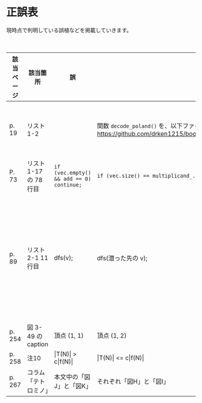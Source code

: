 # 正誤表

現時点で判明している誤植などを掲載していきます。

　

| 該当ページ | 該当箇所                      | 誤                                              | 正                                                           | 備考                                                         | 対応       |
| ---------- | ----------------------------- | ----------------------------------------------- | ------------------------------------------------------------ | ------------------------------------------------------------ | ---------- |
| p. 19    | リスト 1-2        |                          | 関数 `decode_poland()` を、以下ファイルのように変更します。https://github.com/drken1215/book_puzzle_algorithm/blob/master/solvers/chap1_brute_force/1_1_ten_puzzle_solver.cpp | 引き算を表す演算子「－」の後側にもカッコが必要でした。 |  |
| P. 73    | リスト 1-17 の 78 行目 | `if (vec.empty() && add == 0) continue;`   | `if (vec.size() == multiplicand_.size() - 1 && add == 0) continue;` |                                                              |  |
| p. 89 | リスト 2-1 11 行目 | dfs(v); | dfs(潜った先の  v); | forward(v) 中に v が書き換えられるイメージでしたが、dfs(v) のままですと同じ頂点を再帰呼び出ししているように見えるため、修正します。 | |
| p. 254   | 図 3-49 の caption   | 頂点 (1, 1)                                 | 頂点 (1, 2)                                             |  |  |
| p. 258 | 注10 | \|T(N)\| > c\|f(N)\| | \|T(N)\| <= c\|f(N)\| | | |
| p. 267 | コラム「テトロミノ」 | 本文中の「図J」と「図K」 | それぞれ「図H」と「図I」 | | |

　
